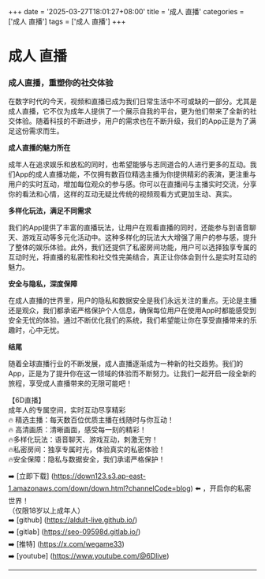 +++
date = '2025-03-27T18:01:27+08:00'
title = '成人 直播'
categories = ['成人 直播']
tags = ['成人 直播']
+++

# 成人 直播

### 成人直播，重塑你的社交体验

在数字时代的今天，视频和直播已成为我们日常生活中不可或缺的一部分。尤其是成人直播，它不仅为成年人提供了一个展示自我的平台，更为他们带来了全新的社交体验。随着科技的不断进步，用户的需求也在不断升级，我们的App正是为了满足这份需求而生。

**成人直播的魅力所在**

成年人在追求娱乐和放松的同时，也希望能够与志同道合的人进行更多的互动。我们App的成人直播功能，不仅拥有数百位精选主播为你提供精彩的表演，更注重与用户的实时互动，增加每位观众的参与感。你可以在直播间与主播实时交流，分享你的看法和心情，这样的互动无疑比传统的视频观看方式更加生动、真实。

**多样化玩法，满足不同需求**

我们的App提供了丰富的直播玩法，让用户在观看直播的同时，还能参与到语音聊天、游戏互动等多元化活动中。这种多样化的玩法大大增强了用户的参与感，提升了整体的娱乐体验。此外，我们还提供了私密房间功能，用户可以选择独享专属的互动时光，将直播的私密性和社交性完美结合，真正让你体会到什么是实时互动的魅力。

**安全与隐私，深度保障**

在成人直播的世界里，用户的隐私和数据安全是我们永远关注的重点。无论是主播还是观众，我们都承诺严格保护个人信息，确保每位用户在使用App时都能感受到安全无忧的体验。通过不断优化我们的系统，我们希望能让你在享受直播带来的乐趣时，心中无忧。

**结尾**

随着全球直播行业的不断发展，成人直播逐渐成为一种新的社交趋势。我们的App，正是为了提升你在这一领域的体验而不断努力。让我们一起开启一段全新的旅程，享受成人直播带来的无限可能吧！

【6D直播】  
成年人的专属空间，实时互动尽享精彩  
🔥 精选主播：每天数百位优质主播在线随时与你互动！  
🔥 高清画质：清晰画面，感受每一刻的精彩！  
🔥多样化玩法：语音聊天、游戏互动，刺激无穷！  
🔥私密房间：独享专属时光，体验真实的私密体验！  
🔥安全保障：隐私与数据安全，我们承诺严格保护！  

➡️ [立即下载] (https://down123.s3.ap-east-1.amazonaws.com/down/down.html?channelCode=blog) ⬅️ ，开启你的私密世界！  
（仅限18岁以上成年人）  
➡️ [github] (https://aldult-live.github.io/)  
➡️ [gitlab] (https://seo-09598d.gitlab.io/)  
➡️ [推特] (https://x.com/wegame33)  
➡️ [youtube] (https://www.youtube.com/@6Dlive)  

---
